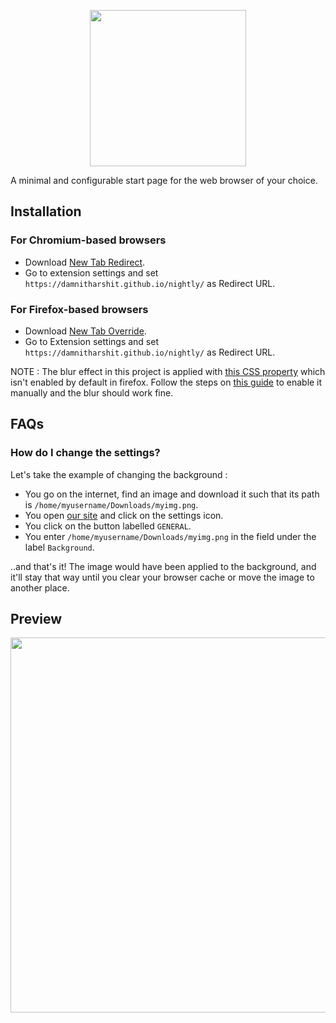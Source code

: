 <p align="center">
<img src="logo.svg" width="250"/>
</p>

A minimal and configurable start page for the web browser of your choice.

## Installation

### For Chromium-based browsers
- Download [New Tab Redirect](https://chrome.google.com/webstore/detail/new-tab-redirect/icpgjfneehieebagbmdbhnlpiopdcmna).
- Go to extension settings and set `https://damnitharshit.github.io/nightly/` as Redirect URL.

### For Firefox-based browsers
- Download [New Tab Override](https://addons.mozilla.org/en-US/firefox/addon/new-tab-override/).
- Go to Extension settings and set `https://damnitharshit.github.io/nightly/` as Redirect URL.

NOTE : The blur effect in this project is applied with [this CSS property](https://developer.mozilla.org/en-US/docs/Web/CSS/backdrop-filter) which isn't enabled by default in firefox. Follow the steps on [this guide](https://dev.to/snkds/how-to-enable-backdrop-filter-in-firefox-2n8e) to enable it manually and the blur should work fine. 

## FAQs

### How do I change the settings?
Let's take the example of changing the background :
- You go on the internet, find an image and download it such that its path is `/home/myusername/Downloads/myimg.png`.
- You open [our site](https://damnitharshit.github.io/nightly/) and click on the settings icon.
- You click on the button labelled `GENERAL`.
- You enter `/home/myusername/Downloads/myimg.png` in the field under the label `Background`.

..and that's it! The image would have been applied to the background, and it'll stay that way until you clear your browser cache or move the image to another place.

## Preview
<p align="center">
<img src="preview.png" width="600">
</p>

